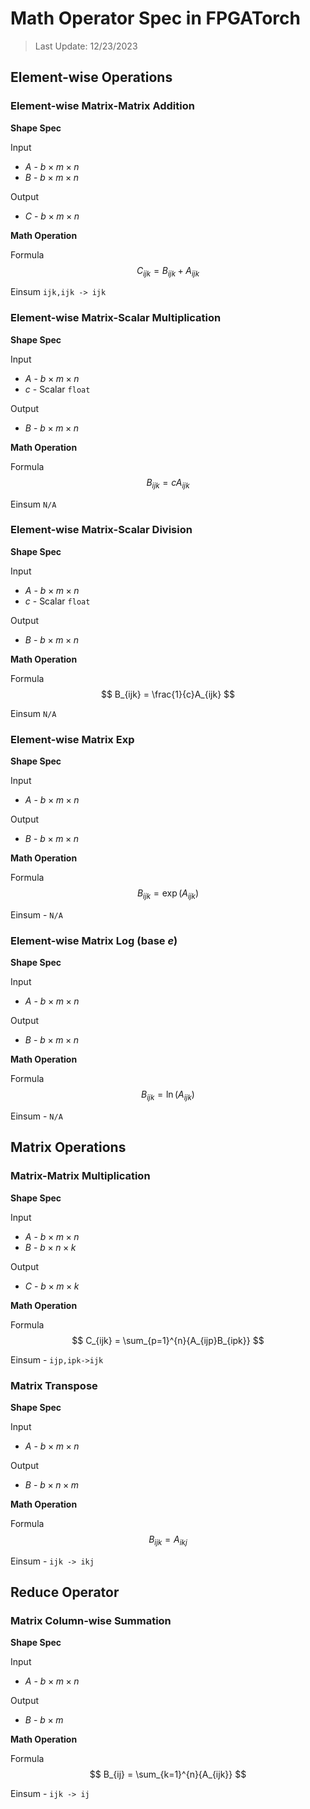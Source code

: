 # Math Operator Spec in FPGATorch

> Last Update: 12/23/2023

## Element-wise Operations

### Element-wise Matrix-Matrix Addition

**Shape Spec**
  
Input
* $A$ - $b \times m \times n$
* $B$ - $b \times m \times n$

Output
* $C$ - $b \times m \times n$
  
**Math Operation**
  
Formula
$$
C_{ijk} = B_{ijk} + A_{ijk}
$$

Einsum
`ijk,ijk -> ijk`

### Element-wise Matrix-Scalar Multiplication

**Shape Spec**

Input
* $A$ - $b\times m \times n$
* $c$ - Scalar `float`

Output
* $B$ - $b \times m \times n$

**Math Operation**

Formula
$$
B_{ijk} = cA_{ijk}
$$

Einsum `N/A`

### Element-wise Matrix-Scalar Division

**Shape Spec**

Input
* $A$ - $b\times m \times n$
* $c$ - Scalar `float`

Output
* $B$ - $b \times m \times n$

**Math Operation**

Formula
$$
B_{ijk} = \frac{1}{c}A_{ijk}
$$

Einsum `N/A`

### Element-wise Matrix Exp

**Shape Spec**

Input
* $A$ - $b \times m \times n$

Output
* $B$ - $b \times m \times n$

**Math Operation**

Formula
$$
B_{ijk} = \exp(A_{ijk})
$$

Einsum - `N/A`

### Element-wise Matrix Log (base $e$)

**Shape Spec**

Input
* $A$ - $b \times m \times n$

Output
* $B$ - $b \times m \times n$

**Math Operation**

Formula
$$
B_{ijk} = \ln(A_{ijk})
$$

Einsum - `N/A`

## Matrix Operations

### Matrix-Matrix Multiplication

**Shape Spec**

Input
* $A$ - $b \times m \times n$
* $B$ - $b \times n \times k$

Output
* $C$ - $b \times m \times k$

**Math Operation**

Formula
$$
C_{ijk} = \sum_{p=1}^{n}{A_{ijp}B_{ipk}}
$$

Einsum - `ijp,ipk->ijk`

### Matrix Transpose

**Shape Spec**

Input
* $A$ - $b \times m \times n$

Output
* $B$ - $b \times n \times m$

**Math Operation**

Formula
$$
B_{ijk} = A_{ikj}
$$

Einsum - `ijk -> ikj`

## Reduce Operator

### Matrix Column-wise Summation

**Shape Spec**

Input
* $A$ - $b \times m \times n$

Output
* $B$ - $b \times m$

**Math Operation**

Formula
$$
B_{ij} = \sum_{k=1}^{n}{A_{ijk}}
$$

Einsum - `ijk -> ij`

